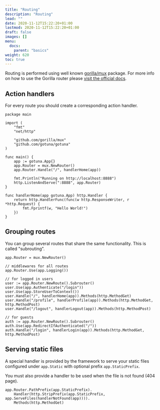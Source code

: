 ```yaml
---
title: "Routing"
description: "Routing"
lead: ""
date: 2020-11-12T15:22:20+01:00
lastmod: 2020-11-12T15:22:20+01:00
draft: false
images: []
menu: 
  docs:
    parent: "basics"
weight: 620
toc: true
---
```


Routing is performed using well known [gorilla/mux](https://github.com/gorilla/mux) package.
For more info on how to use the Gorilla router please [visit the official docs](https://github.com/gorilla/mux).

## Action handlers
For every route you should create a corresponding action handler.

```
package main

import (
	"fmt"
	"net/http"

	"github.com/gorilla/mux"
	"github.com/gotuna/gotuna"
)

func main() {
	app := gotuna.App{}
	app.Router = mux.NewRouter()
	app.Router.Handle("/", handlerHome(app))

	fmt.Println("Running on http://localhost:8888")
	http.ListenAndServe(":8888", app.Router)
}

func handlerHome(app gotuna.App) http.Handler {
	return http.HandlerFunc(func(w http.ResponseWriter, r *http.Request) {
		fmt.Fprintf(w, "Hello World!")
	})
}
```

## Grouping routes
You can group several routes that share the same functionality. This is called "subrouting".


```
app.Router = mux.NewRouter()

// middlewares for all routes
app.Router.Use(app.Logging())

// for logged in users
user := app.Router.NewRoute().Subrouter()
user.Use(app.Authenticate("/login"))
user.Use(app.StoreUserToContext())
user.Handle("/", handlerHome(app)).Methods(http.MethodGet)
user.Handle("/profile", handlerProfile(app)).Methods(http.MethodGet, http.MethodPost)
user.Handle("/logout", handlerLogout(app)).Methods(http.MethodPost)

// for guests
auth := app.Router.NewRoute().Subrouter()
auth.Use(app.RedirectIfAuthenticated("/"))
auth.Handle("/login", handlerLogin(app)).Methods(http.MethodGet, http.MethodPost)
```

## Serving static files
A special handler is provided by the framework to serve your static files 
configured under `app.Static` with optional prefix `app.StaticPrefix`.

You must also provide a handler to be used when the file is not found (404 page).

```
app.Router.PathPrefix(app.StaticPrefix).
	Handler(http.StripPrefix(app.StaticPrefix, app.ServeFiles(handlerNotFound(app)))).
	Methods(http.MethodGet)
```
